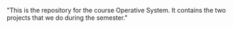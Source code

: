"This is the repository for the course Operative System. It contains the two projects that we do during the semester." 
